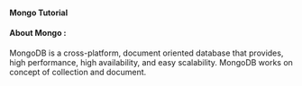 #### Mongo Tutorial
#### About Mongo :
MongoDB is a cross-platform, document oriented database that provides, high performance, high availability, and easy scalability. MongoDB works on concept of collection and document.
